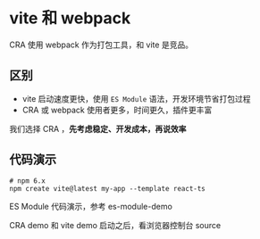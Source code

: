 # vite 和 webpack

CRA 使用 webpack 作为打包工具，和 vite 是竞品。

## 区别

- vite 启动速度更快，使用 `ES Module` 语法，开发环境节省打包过程
- CRA 或 webpack 使用者更多，时间更久，插件更丰富

我们选择 CRA ，**先考虑稳定、开发成本，再说效率**

## 代码演示
```
# npm 6.x
npm create vite@latest my-app --template react-ts
```

ES Module 代码演示，参考 es-module-demo

CRA demo 和 vite demo 启动之后，看浏览器控制台 source
